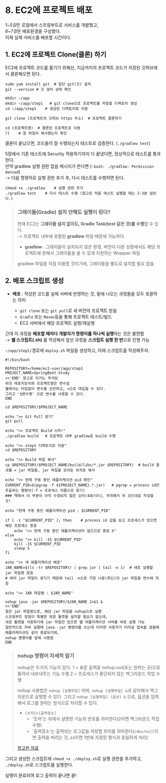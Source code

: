 # 8. EC2에 프로젝트 배포

*1~5장*은 로컬에서 스프링부트로 서비스를 개발했고,  
*6~7장*은 배포환경을 구성했다.  
이제 실제 서비스를 배포할 시간이다.

## 1. EC2에 프로젝트 Clone(클론) 하기

EC2에 프로젝트 코드를 옮기기 위해선, 지금까지의 프로젝트 코드가 저장된 깃허브에서 클론해오면 된다.  
 
```shell script
sudo yum install git  # 일단 git(깃) 설치
git --version # 깃 설치 상태 확인

mkdir ~/app   
mkdir ~/app/step1   # git clone으로 프로젝트를 저장할 디렉토리 생성
cd ~/app/step1    # 생성된 디렉토리로 이동

git clone (프로젝트의 깃허브 https 주소)  # 프로젝트 클론하기

cd (프로젝트명)  # 클론된 프로젝트로 이동
ll    # 잘 파일이 복사됐는지 확인
```

클론이 끝났으면, 코드들이 잘 수행되는지 테스트로 검증한다. (```./gradlew test```)

5장에서 기존 테스트에 Security 적용하기까지 다 끝냈다면, 정상적으로 테스트를 통과한다.  
만약 gradlew 실행 권한 없음 메시지가 뜬다면 (```-bash: ./gradlew: Permission denied```)  
-> 다음 명령어로 실행 권한 추가 후, 다시 테스트를 수행하면 된다.

```shell script
chmod +x ./gradlew    # 실행 권한 추가
./gradlew test    # 다시 테스트 수행 (참고로 처음 테스트 실행할 때는 2-3분 걸린다.)
``` 

> ### 그레이들(Gradle) 설치 안해도 실행이 된다?
>
> 현재 EC2는 **그레이들 설치 없이도, Gradle Task(test 같은 것)를 수행**할 수 있다.   
> -> 프로젝트 내부에 포함된 **gradlew** 파일 때문에 가능하다.
> 
> - **gradlew** : 그레이들이 설치되지 않은 환경, 버전이 다른 상황에서도 해당 프로젝트에 한해서 그레이들을 쓸 수 있게 지원하는 Wrapper 파일
> 
> gradlew 파일을 직접 이용할 것이기에, 그레이들을 별도로 설치할 필요 없음

## 2. 배포 스크립트 생성

- **배포** : 작성한 코드를 실제 서버에 반영하는 것, 밑에 나오는 과정들을 모두 포괄하는 의미  

    - ```git clone``` 또는 ```git pull```로 새 버전의 프로젝트 받음
    - ```Gradle``` 또는 ```Maven```등을 통해 프로젝트 테스트/빌드
    - EC2 서버에서 해당 프로젝트 실행/재실행

근데 이 과정을 **배포할 때마다 개발자가 명령어를 하나씩 실행**하는 것은 불편함   
-> **쉘 스크립트(.sh)** 를 작성해서 앞선 과정을 **스크립트 실행 한 번**으로 진행 가능

```~/app/step1/```경로에 ```deploy.sh``` 파일을 생성하고, 아래 스크립트를 작성해주자.
```shell script
#!/bin/bash

REPOSITORY=/home/ec2-user/app/step1
PROJECT_NAME=SpringBoot-Study
<<'END' 참고로 이거는 주석임
위의 레포지토리와 프로젝트명은 변수임
쉘에서는 타입없이 변수를 선언하고, =으로 대입할 수 있다.
그리고 '$변수명' 으로 변수를 사용할 수 있다. 
END

cd $REPOSITORY/$PROJECT_NAME

echo ">> Git Pull 받기"
git pull

echo ">> 프로젝트 Build 시작!"
./gradlew build   # 프로젝트 내부 gradlew로 build 수행

echo ">> step1 디렉토리로 이동"
cd $REPOSITORY

echo ">> Build 파일 복사"
cp $REPOSITORY/$PROJECT_NAME/build/libs/*.jar $REPOSITORY/  # build 결과물 = jar 파일을, jar 파일을 모아둔 위치로 복사

echo ">> 현재 구동 중인 애플리케이션 pid 확인"
CURRENT_PID=$(pgrep -f ${PROJECT_NAME}.*.jar)   # pgrep = process id만 추출하는 명령어(-f = 프로세스 이름으로 찾기)
### 책에서 이 부분이 아직 수정되지 않은 오타(4쇄)이니, 주의해서 위 코드대로 작성할 것! 

echo "현재 구동 중인 애플리케이션 pid : $CURRENT_PID"

if [ -z "$CURRENT_PID" ]; then    # process id 값을 보고 프로세스가 있으면 해당 프로세스 종료
    echo ">> 현재 구동 중인 애플리케이션이 없으므로 종료 X"
else 
    echo ">> kill -15 $CURRENT_PID"
    kill -15 $CURRENT_PID
    sleep 5
fi

echo ">> 새 애플리케이션 배포"
JAR_NAME=$(ls -tr $REPOSITORY/ | grep jar | tail -n 1)  # 새로 실행할 jar 파일명 찾음
# 여러 jar 파일이 생기기 때문에 tail -n으로 가장 나중(최신)의 jar 파일을 변수에 저장

echo ">> JAR 파일명 : $JAR_NAME"

nohup java -jar $REPOSITORY/$JAR_NAME 2>&1 &  
<<'END'
찾은 jar 파일명으로, 해당 jar 파일을 nohup으로 실행
스프링부트 장점이 특별한 외장 톰캣을 설치할 필요가 없는데, 
내장 톰켓을 사용하기에 jar 파일만 있으면 웹 어플리케이션 서버를 바로 실행 가능
일반적으로 자바 실행때 java -jar 명령어를 쓰는데 이러면 사용자가 터미널 접속을 끊을때 애플리케이션도 같이 종료되기에,
nohup 명령어를 앞에 사용함
END
```

> ### nohup 명령어 자세히 알기
>  
> nohup은 두가지 기능이 있다.
> 1 = 표준 출력을 nohup.out(또는 원하는 곳)으로 돌려서 내보내주는 기능 수행
> 2 = 프로세스가 중단되지 않는 백그라운드 작업 수행
>
> nohup 사용법은 ```nohup [실행파일]``` 이며, ```nohup [실행파일] &```과 같이해서 백그라운드로 실행할 수 있다.
> 그리고 ```nohup [실행파일] (옵션) &``` 으로, 옵션을 입력해서 로그를 원하는 방식으로 처리할 수 있다.
> - ```[숫자]>[출력장소]``` 
>   - '숫자'는 위에서 설명한 기능의 번호를 의미한다(2이면 백그라운드 작업 수행)
>   - '출력장소'는 출력되는 로그값을 저장할 위치를 의미한다(```/dev/null```이면 출력을 버리는 것, ```&1```이면 1번에 지정된 형식과 동일하게 처리)
>
> [참고한 자료](https://jhhwang4195.tistory.com/182)

그리고 생성한 스크립트에 ```chmod +x ./deploy.sh```로 실행 권한을 추가하고,  
```./deploy.sh```로 스크립트를 실행한다.

실행이 완료되여 로그 출력이 끝나면 끝!
